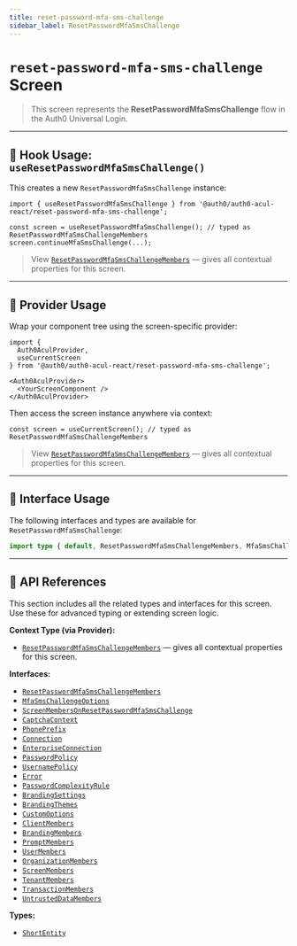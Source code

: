 ```yaml
---
title: reset-password-mfa-sms-challenge
sidebar_label: ResetPasswordMfaSmsChallenge
---
```


# `reset-password-mfa-sms-challenge` Screen

> This screen represents the **ResetPasswordMfaSmsChallenge** flow in the Auth0 Universal Login.

---

## 🔹 Hook Usage: `useResetPasswordMfaSmsChallenge()`

This creates a new `ResetPasswordMfaSmsChallenge` instance:

```tsx
import { useResetPasswordMfaSmsChallenge } from '@auth0/auth0-acul-react/reset-password-mfa-sms-challenge';

const screen = useResetPasswordMfaSmsChallenge(); // typed as ResetPasswordMfaSmsChallengeMembers
screen.continueMfaSmsChallenge(...);
```

> View [`ResetPasswordMfaSmsChallengeMembers`](https://auth0.github.io/universal-login/interfaces/Classes.ResetPasswordMfaSmsChallengeMembers.html) — gives all contextual properties for this screen.

---

## 🔹 Provider Usage

Wrap your component tree using the screen-specific provider:

```tsx
import {
  Auth0AculProvider,
  useCurrentScreen
} from '@auth0/auth0-acul-react/reset-password-mfa-sms-challenge';

<Auth0AculProvider>
  <YourScreenComponent />
</Auth0AculProvider>
```

Then access the screen instance anywhere via context:

```tsx
const screen = useCurrentScreen(); // typed as ResetPasswordMfaSmsChallengeMembers
```
> View [`ResetPasswordMfaSmsChallengeMembers`](https://auth0.github.io/universal-login/interfaces/Classes.ResetPasswordMfaSmsChallengeMembers.html) — gives all contextual properties for this screen.

---

## 🔹 Interface Usage

The following interfaces and types are available for `ResetPasswordMfaSmsChallenge`:

```ts
import type { default, ResetPasswordMfaSmsChallengeMembers, MfaSmsChallengeOptions, ScreenMembersOnResetPasswordMfaSmsChallenge, CaptchaContext, PhonePrefix, Connection, EnterpriseConnection, PasswordPolicy, UsernamePolicy, Error, PasswordComplexityRule, BrandingSettings, BrandingThemes, CustomOptions, ShortEntity, ClientMembers, BrandingMembers, PromptMembers, UserMembers, OrganizationMembers, ScreenMembers, TenantMembers, TransactionMembers, UntrustedDataMembers } from '@auth0/auth0-acul-react/reset-password-mfa-sms-challenge';
```

---

## 🔸 API References

This section includes all the related types and interfaces for this screen. Use these for advanced typing or extending screen logic.

**Context Type (via Provider):**
- [`ResetPasswordMfaSmsChallengeMembers`](https://auth0.github.io/universal-login/interfaces/Classes.ResetPasswordMfaSmsChallengeMembers.html) — gives all contextual properties for this screen.

**Interfaces:**
- [`ResetPasswordMfaSmsChallengeMembers`](https://auth0.github.io/universal-login/interfaces/Classes.ResetPasswordMfaSmsChallengeMembers.html)
- [`MfaSmsChallengeOptions`](https://auth0.github.io/universal-login/interfaces/Classes.MfaSmsChallengeOptions.html)
- [`ScreenMembersOnResetPasswordMfaSmsChallenge`](https://auth0.github.io/universal-login/interfaces/Classes.ScreenMembersOnResetPasswordMfaSmsChallenge.html)
- [`CaptchaContext`](https://auth0.github.io/universal-login/interfaces/Classes.CaptchaContext.html)
- [`PhonePrefix`](https://auth0.github.io/universal-login/interfaces/Classes.PhonePrefix.html)
- [`Connection`](https://auth0.github.io/universal-login/interfaces/Classes.Connection.html)
- [`EnterpriseConnection`](https://auth0.github.io/universal-login/interfaces/Classes.EnterpriseConnection.html)
- [`PasswordPolicy`](https://auth0.github.io/universal-login/interfaces/Classes.PasswordPolicy.html)
- [`UsernamePolicy`](https://auth0.github.io/universal-login/interfaces/Classes.UsernamePolicy.html)
- [`Error`](https://auth0.github.io/universal-login/interfaces/Classes.Error.html)
- [`PasswordComplexityRule`](https://auth0.github.io/universal-login/interfaces/Classes.PasswordComplexityRule.html)
- [`BrandingSettings`](https://auth0.github.io/universal-login/interfaces/Classes.BrandingSettings.html)
- [`BrandingThemes`](https://auth0.github.io/universal-login/interfaces/Classes.BrandingThemes.html)
- [`CustomOptions`](https://auth0.github.io/universal-login/interfaces/Classes.CustomOptions.html)
- [`ClientMembers`](https://auth0.github.io/universal-login/interfaces/Classes.ClientMembers.html)
- [`BrandingMembers`](https://auth0.github.io/universal-login/interfaces/Classes.BrandingMembers.html)
- [`PromptMembers`](https://auth0.github.io/universal-login/interfaces/Classes.PromptMembers.html)
- [`UserMembers`](https://auth0.github.io/universal-login/interfaces/Classes.UserMembers.html)
- [`OrganizationMembers`](https://auth0.github.io/universal-login/interfaces/Classes.OrganizationMembers.html)
- [`ScreenMembers`](https://auth0.github.io/universal-login/interfaces/Classes.ScreenMembers.html)
- [`TenantMembers`](https://auth0.github.io/universal-login/interfaces/Classes.TenantMembers.html)
- [`TransactionMembers`](https://auth0.github.io/universal-login/interfaces/Classes.TransactionMembers.html)
- [`UntrustedDataMembers`](https://auth0.github.io/universal-login/interfaces/Classes.UntrustedDataMembers.html)


**Types:**
- [`ShortEntity`](https://auth0.github.io/universal-login/types/Classes.ShortEntity.html)
